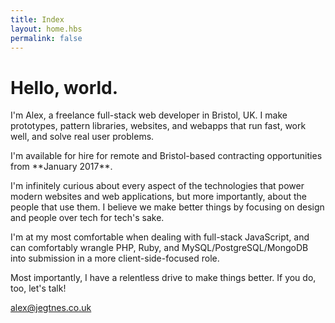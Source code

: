 ```yaml
---
title: Index
layout: home.hbs
permalink: false
---
```


<h1 class="f1 f-subheadline-ns tracked-tight ttu ma0">Hello, world.</h1>

<p class="f3">I'm Alex, a freelance full-stack web developer in Bristol, UK. I make prototypes, pattern libraries, websites, and webapps that run fast, work well, and solve real user problems.</p>

<div class="measure lh-copy f4">

<p>I'm available for hire for remote and Bristol-based contracting opportunities from **January 2017**.</p>

<p>I'm infinitely curious about every aspect of the technologies that power modern websites and web applications, but more importantly, about the people that use them. I believe we make better things by focusing on design and people over tech for tech's sake.</p>

<p>I'm at my most comfortable when dealing with full-stack JavaScript, and can comfortably wrangle PHP, Ruby, and MySQL/PostgreSQL/MongoDB into submission in a more client-side-focused role.</p>

<p>Most importantly, I have a relentless drive to make things better. If you do, too, let's talk!</p>

<a href="mailto:alex@jegtnes.co.uk" class="ba br4 bw1 link dib jegtnes-black ph3 pv2">alex@jegtnes.co.uk</a>

</div>
